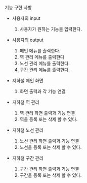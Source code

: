 기능 구현 사항

- 사용자의 input
    1. 사용자가 원하는 기능을 입력한다.

- 사용자의 output
    1. 메인 메뉴를 출력한다.
    2. 역 관리 메뉴를 출력한다
    3. 노선 관리 메뉴를 출력한다.
    4. 구간 관리 메뉴를 출력한다.

- 지하철 메인 화면
    1. 화면 출력과 각 기능 연결

- 지하철 역 관리
    1. 역 관리 화면 출력과 기능 연결
    2. 역을 등록 또는 삭제 할 수 있다.

- 지하철 노선 관리
    1. 노선 관리 화면 출력과 기능 연결
    2. 노선을 등록 또는 삭제 할 수 있다.

- 지하철 구간 관리
    1. 구간 관리 화면 출력과 기능 연결
    2. 구간을 등록 또는 삭제 할 수 있다.